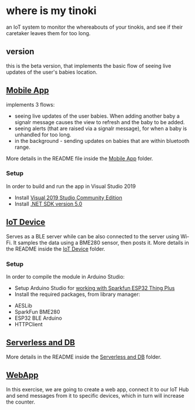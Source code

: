 # where is my tinoki 
an IoT system to monitor the whereabouts of your tinokis, and see if their caretaker leaves them for too long.

## version
this is the beta version, that implements the basic flow of seeing live updates of the user's babies location.

## [Mobile App](https://github.com/OFTK/Skeleton-Project_2023/tree/master/01%20Mobile%20App)
implements 3 flows:
- seeing live updates of the user babies. When adding another baby a signalr message causes the view to refresh and the baby to be added.
- seeing alerts (that are raised via a signalr message), for when a baby is unhandled for too long.
- in the background - sending updates on babies that are within bluetooth range.

More details in the README file inside the [Mobile App](https://github.com/OFTK/Skeleton-Project_2023/tree/master/01%20Mobile%20App) folder.

### Setup
In order to build and run the app in Visual Studio 2019
* Install [Visual 2019 Studio Community Edition](https://visualstudio.microsoft.com/thank-you-downloading-visual-studio/?sku=Community&rel=16&src=myvs&utm_medium=microsoft&utm_source=my.visualstudio.com&utm_campaign=download&utm_content=vs+community+2019)
* Install [.NET SDK version 5.0](https://download.visualstudio.microsoft.com/download/pr/14ccbee3-e812-4068-af47-1631444310d1/3b8da657b99d28f1ae754294c9a8f426/dotnet-sdk-5.0.408-win-x64.exe
)

## [IoT Device](https://github.com/OFTK/Skeleton-Project_2023/tree/master/02%20IoT%20Device)
Serves as a BLE server while can be also connected to the server using Wi-Fi. It samples the data using a BME280 sensor, then posts it. More details in the README inside the [IoT Device]([https://github.com/OFTK/Skeleton-Project_2023/tree/master/03%20Serverless%20and%20DB](https://github.com/OFTK/Skeleton-Project_2023/tree/master/02%20IoT%20Device)) folder.

### Setup
In order to compile the module in Arduino Studio:
* Setup Arduino Studio for [working with Sparkfun ESP32 Thing Plus](https://learn.sparkfun.com/tutorials/esp32-thing-plus-hookup-guide/software-setup)
* Install the required packages, from library manager: 
- AESLib
- SparkFun BME280
- ESP32 BLE Arduino
- HTTPClient

## [Serverless and DB](https://github.com/OFTK/Skeleton-Project_2023/tree/master/03%20Serverless%20and%20DB)
More details in the README inside the [Serverless and DB](https://github.com/OFTK/Skeleton-Project_2023/tree/master/03%20Serverless%20and%20DB) folder.

## [WebApp](https://github.com/OFTK/Skeleton-Project_2023/tree/master/04%20Web%20App)
In this exercise, we are going to create a web app, connect it to our IoT Hub and send messages from it to specific devices, which in turn will increase the counter.
